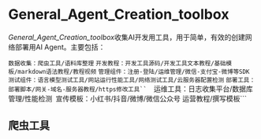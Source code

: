 # General_Agent_Creation_toolbox
  *General_Agent_Creation_toolbox*收集AI开发用工具，用于简单，有效的创建网络部署用AI Agent。主要包括：
  
  ```数据收集：爬虫工具/语料库整理```
  ```开发教程：开发工具源码/开发工具文本教程/基础模板/markdown语法教程/教程视频```
  ```管理组件：注册-登陆/运维管理/微信-支付宝-微博等SDK```
  ```测试组件：语言模型测试工具/网站运行性能工具/网络测试工具/云服务器配置检测```
  ```部署工具：部署脚本/网关-域名-服务器教程/https修改工具`` 
  ```运维工具：日志收集平台/数据库管理/性能检测```
  ```宣传模板：小红书/抖音/微博/微信公众号 运营教程/撰写模板```
  
## 爬虫工具
